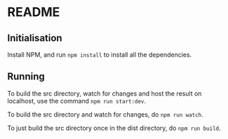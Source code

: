 # README
## Initialisation
Install NPM, and run ``` npm install ``` to install all the dependencies.

## Running
To build the src directory, watch for changes and host the result on localhost, use the command
``` npm run start:dev ```.

To build the src directory and watch for changes, do ``` npm run watch ```.

To just build the src directory once in the dist directory, do ``` npm run build ```.